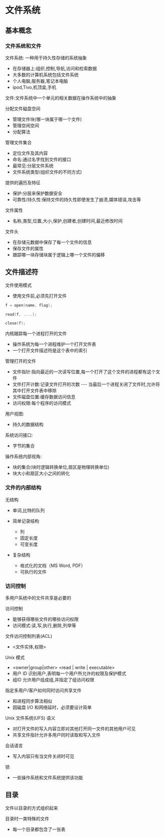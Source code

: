 # 文件系统

## 基本概念

### 文件系统和文件

文件系统: 一种用于持久性存储的系统抽象

* 在存储器上:组织,控制,导航,访问和检索数据
* 大多数的计算机系统包括文件系统
* 个人电脑,服务器,笔记本电脑
* ipod,Tivo,机顶盒,手机

文件:文件系统中一个单元的相关数据在操作系统中的抽象



分配文件磁盘空间

* 管理文件块(哪一块属于哪一个文件)
* 管理空闲空间
* 分配算法

管理文件集合

* 定位文件及其内容
* 命名:通过名字找到文件的接口
* 最常见:分层文件系统
* 文件系统类型(组织文件的不同方式)

提供的遍历及特征

* 保护:分层来保护数据安全
* 可靠性/持久性:保持文件的持久性即使发生了崩溃,媒体错误,攻击等

文件属性

* 名称,类型,位置,大小,保护,创建者,创建时间,最近修改时间

文件头

* 在存储元数据中保存了每一个文件的信息
* 保存文件的属性
* 跟踪哪一块存储块属于逻辑上哪一个文件的偏移

## 文件描述符

文件使用模式

* 使用文件前,必须先打开文件

```c++
f = open(name, flag);

read(f, ....);

close(f);
```

内核跟踪每一个进程打开的文件

* 操作系统为每一个进程维护一个打开文件表
* 一个打开文件描述符是这个表中的索引

管理打开的文件

* 文件指针:指向最近的一次读写位置,每一个打开了这个文件的进程都有这个文件
* 文件打开计数:记录文件打开的次数 --- 当最后一个进程关闭了文件时,允许将其中打开文件表中移除
* 文件磁盘位置:缓存数据访问信息
* 访问权限:每个程序的访问模式



用户视图:

* 持久的数据结构

系统访问接口:

* 字节的集合

操作系统内部视角:

* 块的集合(块时逻辑转换单位,扇区是物理转换单位)
* 块大小和扇区大小之间的转化



### 文件的内部结构

无结构

* 单词,比特的队列

* 简单记录结构
  * 列
  * 固定长度
  * 可变长度
* 复杂结构
  * 格式化的文档（MS Word, PDF）
  * 可执行的文件

### 访问控制

多用户系统中的文件共享是必要的

访问控制

* 能够获得哪些文件的哪些访问权限
* 访问模式:读,写,执行,删除,列举等

文件访问控制列表(ACL)

* <文件实体,权限>

Unix 模式

* <owner|group|other>  <read | write | executable>
* 用户 ID 识别用户,表明每一个用户所允许的权限及保护模式
* 组ID 允许用户组成组,并指定了组访问权限



指定多用户/客户如何同时访问共享文件

* 和进程同步算法相似
* 因磁盘 I/O 和网络延时，必须要设计简单

Unix 文件系统(UFS) 语义

* 对打开文件的写入内容立即对其他打开同一文件的其他用户可见
* 共享文件指针允许多用户同时读取和写入文件

会话语言

* 写入内容只有当文件关闭时可见

锁

* 一些操作系统和文件系统提供该功能

## 目录

文件以目录的方式组织起来

目录时一类特殊的文件

* 每一个目录都包含了一张表

